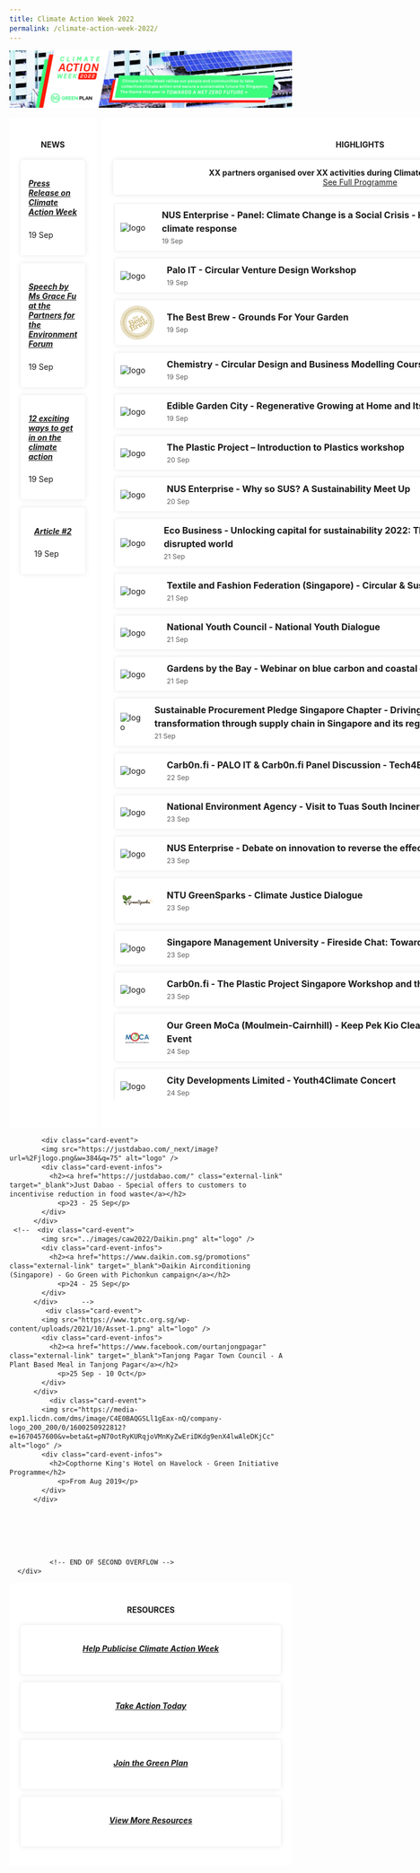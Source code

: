 ```yaml
---
title: Climate Action Week 2022
permalink: /climate-action-week-2022/
---
```


<style>

/* Red #EF3F22, Teal #02B499, Skydark blue #234F71 */

/* Start of offsetting margin to clear space */
.col.is-offset-2, .col.is-offset-2-tablet {
    margin-left: 0;
}

.col.is-8, .col.is-8-tablet {
    flex: 0%;
}
/* End of offsetting margin to clear space */


.grid {
  display: grid;
  gap: 10px;
  grid-template-columns: 2fr 4fr 1fr;
}

.grid h2 {
  /* color: black; */
}
.main {
  background: white;
}

.side {
  background: white;
}

.overflow-container {
  height: 40vh;
  overflow: auto;
  margin-bottom: 2em;
}

.main,
.side {
  padding: 20px;
  border-radius: 5px
  margin: 10px 10px;
}

/* Cards */

.card-news {
  overflow: hidden;
  /* height: 200px; */
  background: white;
  box-shadow: 0 0 10px rgba(0,0,0,0.1);
  display: flex;
  flex-direction: column;
  border-radius: 5px;
  align-items: center;
  padding: 1em;
  max-width: auto;
  margin: 0em 0em 1em 0em;
}

.card-event {
  overflow: hidden;
  height: auto;
  background: white;
  box-shadow: 0 0 10px rgba(0,0,0,0.1);
  display: flex;
  border-radius: 5px;
  align-items: center;
  margin: 0.2em 1em 1em 0.2em;
}

.card-event img {
  height: 100%;
  width: 60px;
  object-fit: cover;
  margin: 10px;
}

.card-event h2 {
  font-size: 16px;
  font-weight: bold;
  margin: 0px 0px 0px 5px;
  line-height: 1.5;
}

.card-event p {
  font-size: 12px;
  line-height: 1.5;
  opacity: .7;
  margin: 2px 0px 0px 5px;
}

.card-event a {
  text-decoration:none;
}

.card-event .card-event-infos {
  padding: 8px;
}


.card-banner {
  background-size: cover;
  background-position: center;
  height: auto;
  margin-left: 1em;
  display: flex;
  flex-flow: column;
  padding: 0em 7em 1em 6em;
  justify-content: center;
  align-items: center;
  color: white;
  font-size: 1.2em;
  /* font-weight: bold; */
  text-shadow: 1px 1px 3px rgba(0,0,0,0.8);
  border-radius: 5px;
  box-shadow: 0 0 5px rgba(0,0,0,0.2);
}

.card-banner > h3 {
  font-size: 2.8em;
  padding: 0.3em;
  justify-content: center;
  align-items: center;
  line-height: 0.8;
  color: white;
  text-shadow: 1px 1px 3px rgba(0,0,0,0.5);
}

/* To hide title breadcrumb banner and right icons */
.bp-section.is-small.bp-section-pagetitle {
  display: none;
}

#main-content > section:nth-child(2) > div > div > div.col.is-1.has-float-btns.is-position-relative.is-hidden-touch {
  display: none;
}


/* Media screening */
@media(max-width: 600px){
  .grid {
    grid-template-columns: 1fr;
  }
  .card-banner {
      padding: 0em 1em 1em 1em;
  }
}

</style>



<!-------------------------------------------- START OF HTML ------------------------------------------->

<a href="/resources/CAW2022.pdf"><img src="../images/caw2022/cawbanner2022-2.jpg" alt="climate action week"></a>

<div class="grid">
<!-- NEWS -->
  <article class="main">
    <h4><strong><center>NEWS</center></strong></h4>
      <div class="card-news">
        <div class="card-event-infos">
          <h5><a href="#" class="external-link">Press Release on Climate Action Week </a></h5>
            <p>19 Sep</p>
        </div>
      </div>
      <div class="card-news">
        <div class="card-event-infos">
          <h5><a href="#" class="external-link">Speech by Ms Grace Fu at the Partners for the Environment Forum </a></h5>
            <p>19 Sep</p>
        </div>
      </div>
      <div class="card-news">
        <div class="card-event-infos">
          <h5><a href="#" class="external-link">12 exciting ways to get in on the climate action</a></h5>
            <p>19 Sep</p>
        </div>
      </div>
       <div class="card-news">
        <div class="card-event-infos">
          <h5><a href="#" class="external-link">Article #2</a></h5>
            <p>19 Sep</p>
        </div>
      </div>   
  </article>

<!-- EVENTS -->

  <section class="side">
    <h4><strong><center>HIGHLIGHTS</center></strong></h4>
        <div class="card-news">
            <div class="card-event-infos" style="display: flex; justify-content:center; flex-direction: column; text-align: center; margin-bottom: 0px;">
                <strong>XX partners organised over XX activities during Climate Action Week this year!</strong>
              <a class="button_caw" href="../resources/CAW_Events_2022.pdf" target="_blank">See Full Programme</a>
            </div>
        </div>
      <div class="overflow-container">  
        <div class="card-event">
          <img src="https://enterprise.nus.edu.sg/wp-content/uploads/2021/07/2021-NUS-Enterprise-logo.png" alt="logo" />
          <div class="card-event-infos">
            <h2><a href="https://nus-etp.my.canva.site/nus-isi-caw-2022" class="external-link" target="_blank">NUS Enterprise - Panel: Climate Change is a Social Crisis - How social entrepreneurs can shape the climate response</a></h2>
              <p>19 Sep</p>
          </div>
        </div>                  
        <div class="card-event">
          <img src="https://www.palo-it.com/hubfs/colour_logo.svg" alt="logo" />
          <div class="card-event-infos">
            <h2><a href="#" class="external-link" target="_blank">Palo IT - Circular Venture Design Workshop</a></h2>
              <p>19 Sep</p>
          </div>
        </div>
        <div class="card-event">
          <img src="../images/caw2022/TheBestBrew.png" alt="logo" />
          <div class="card-event-infos">
              <h2>The Best Brew - Grounds For Your Garden</h2>
              <p>19 Sep</p>
          </div>
        </div>
        <div class="card-event">
          <img src="https://uploads-ssl.webflow.com/60db2b47881c375877630581/60dbd88f5e81e34de90c5609_logo.png" alt="logo" />
          <div class="card-event-infos">
            <h2><a href="https://forms.gle/z8i9BRS6HaCdvg2R8" class="external-link" target="_blank">Chemistry - Circular Design and Business Modelling Course Preview</a></h2>
              <p>19 Sep</p>
          </div>
        </div>
  <div class="card-event">
          <img src="https://cdn-images.kontinentalist.com/kontinentalist-story-asset-1603358578.png" alt="logo" /> 
          <div class="card-event-infos">
            <h2><a href="https://docs.google.com/forms/d/e/1FAIpQLSfULliF2WJiujqRfQMbKFmkcYcdxpuXKJtFVGd1AKxZo8Npyg/viewform" class="external-link" target="_blank">Edible Garden City - Regenerative Growing at Home and Its Benefits</a></h2>
              <p>19 Sep</p>
          </div>
        </div>
       <div class="card-event">
          <img src="https://static.wixstatic.com/media/7fafc4_8291994d39094a4499f2d812c6ebc44e~mv2.png/v1/crop/x_21,y_42,w_2797,h_2720/fill/w_270,h_262,al_c,q_85,usm_0.66_1.00_0.01,enc_auto/TPP-Crabby-(-NO-BG).png" alt="logo" />
          <div class="card-event-infos">
            <h2><a href="https://www.theplasticproject.sg/program" class="external-link" target="_blank">The Plastic Project – Introduction to Plastics workshop</a></h2>
              <p>20 Sep</p>
          </div>
          </div>
        <div class="card-event">
          <img src="https://enterprise.nus.edu.sg/wp-content/uploads/2021/07/2021-NUS-Enterprise-logo.png" alt="logo" />
          <div class="card-event-infos">
            <h2><a href="https://nus-etp.my.canva.site/nus-isi-caw-2022" class="external-link" target="_blank">NUS Enterprise - Why so SUS? A Sustainability Meet Up</a></h2>
              <p>20 Sep</p>
          </div>
        </div>                    
        <div class="card-event">
          <img src="https://global-uploads.webflow.com/5cb6a396e13945f2ca46a56f/5d1c2b355ed8a978c6ca57b6_EB%20Logo-trans-p-500.png" alt="logo" />
          <div class="card-event-infos">
            <h2><a href="https://events.eco-business.com/flagship-events/unlocking-capital-for-sustainability-2022#about" class="external-link" target="_blank">Eco Business - Unlocking capital for sustainability 2022: The role of sustainable finance in a disrupted world</a></h2>
              <p>21 Sep</p>
          </div>
        </div>
        <div class="card-event">
          <img src="https://bethechange.fashion/wp-content/uploads/2022/06/taff-logo-@2x.png" alt="logo" />
          <div class="card-event-infos">
            <h2><a href="https://bethechange.fashion/" class="external-link" target="_blank">Textile and Fashion Federation (Singapore) - Circular & Sustainable Fashion Virtual Seminar</a></h2>
              <p>21 Sep</p>
          </div>
        </div>
        <div class="card-event">
          <img src="https://www.nyc.gov.sg/-/media/mccy/projects/nyc/images/logos/nyc_logo.png" alt="logo"/>
          <div class="card-event-infos">
            <h2><a href="https://www.nyc.gov.sg/en/initiatives/programmes/national-youth-dialogues" class="external-link" target="_blank">National Youth Council - National Youth Dialogue</a></h2>
              <p>21 Sep</p>
          </div>
        </div>
        <div class="card-event">
          <img src="https://cdn.shopify.com/s/files/1/0263/9711/4425/files/GBTB_grey_landscape_logo_360x.png?v=1635390381" alt="logo" />
          <div class="card-event-infos">
            <h2><a href="https://www.gardensbythebay.com.sg/en/things-to-do/calendar-of-events/wonderful-wetlands.html" class="external-link" target="_blank">Gardens by the Bay - Webinar on blue carbon and coastal ecosystems</a></h2>
              <p>21 Sep</p>
          </div>
        </div>
        <div class="card-event">
          <img src="https://img.evbuc.com/https%3A%2F%2Fcdn.evbuc.com%2Fimages%2F345282539%2F477804790849%2F1%2Foriginal.20220831-071855?w=800&auto=format%2Ccompress&q=75&sharp=10&rect=290%2C0%2C878%2C439&s=4b51476c5830d35b8ef36e66c1bfd2c1" alt="logo" />
          <div class="card-event-infos">
            <h2><a href="https://www.eventbrite.sg/e/driving-carbon-reduction-sustainable-transformation-through-supply-chain-tickets-411075657357" class="external-link" target="_blank">Sustainable Procurement Pledge Singapore Chapter - Driving carbon reduction and sustainable transformation through supply chain in Singapore and its region</a></h2>
              <p>21 Sep</p>
          </div>
        </div>
        <div class="card-event">
          <img src="https://carb0nfi.notion.site/image/https%3A%2F%2Fs3-us-west-2.amazonaws.com%2Fsecure.notion-static.com%2F7ed21bec-4283-4b29-ac56-b057ddb28edd%2FHorizontal_Logo_Carb0n.fi.jpg?table=block&id=f5c20ce3-81c8-4a48-b240-e72952a190ed&spaceId=2f3da455-5cf6-4124-be31-6d0ba08b3d36&width=1340&userId=&cache=v2" alt="logo" />
          <div class="card-event-infos">
            <h2><a href="https://docs.google.com/forms/d/16NHfPrb6tmVO0xd4EN8aO88AhGMBzovkGxzNo3b03kU/edit" class="external-link" target="_blank">Carb0n.fi - PALO IT & Carb0n.fi Panel Discussion - Tech4Earth: Friend or Foe?</a></h2>
              <p>22 Sep</p>
          </div>
        </div>
        <div class="card-event">
          <img src="https://www.nea.gov.sg/images/default-source/about-us/nea-logo.png" alt="logo" />
          <div class="card-event-infos">
            <h2><a href="http://go.gov.sg/caw2022tour" class="external-link" target="_blank">National Environment Agency - Visit to Tuas South Incineration Plant</a></h2>
              <p>23 Sep</p>
          </div>
        </div>           
        <div class="card-event">
          <img src="https://enterprise.nus.edu.sg/wp-content/uploads/2021/07/2021-NUS-Enterprise-logo.png" alt="logo" />
          <div class="card-event-infos">
            <h2><a href="https://nus-etp.my.canva.site/nus-isi-caw-2022" class="external-link" target="_blank">NUS Enterprise - Debate on innovation to reverse the effects of climate change</a></h2>
              <p>23 Sep</p>
          </div>
        </div>              
        <div class="card-event">
          <img src="../images/caw2022/ntu-green-sparks.png" alt="logo" />
          <div class="card-event-infos">
            <h2><a href="https://docs.google.com/forms/d/e/1FAIpQLSd_08MGKOHLZBQwPnl2wMg6y5ExYKwILgFBR5gJIzcu9fpjFQ/viewform?usp=pp_url" class="external-link" target="_blank">NTU GreenSparks - Climate Justice Dialogue</a></h2>
              <p>23 Sep</p>
          </div>
        </div>
        <div class="card-event">
          <img src="https://www.smu.edu.sg/themes/smubase_4g/svg/logo-d-smu.svg" alt="logo" />
          <div class="card-event-infos">
            <h2><a href="https://www.smusa.sg/sustainability" class="external-link" target="_blank">Singapore Management University - Fireside Chat: Towards Net Zero</a></h2>
              <p>23 Sep</p>
          </div>
        </div>                
        <div class="card-event">
          <img src="https://carb0nfi.notion.site/image/https%3A%2F%2Fs3-us-west-2.amazonaws.com%2Fsecure.notion-static.com%2F7ed21bec-4283-4b29-ac56-b057ddb28edd%2FHorizontal_Logo_Carb0n.fi.jpg?table=block&id=f5c20ce3-81c8-4a48-b240-e72952a190ed&spaceId=2f3da455-5cf6-4124-be31-6d0ba08b3d36&width=1340&userId=&cache=v2" alt="logo" />
          <div class="card-event-infos">
            <h2><a href="https://docs.google.com/forms/d/16NHfPrb6tmVO0xd4EN8aO88AhGMBzovkGxzNo3b03kU" class="external-link" target="_blank">Carb0n.fi - The Plastic Project Singapore Workshop and the InOut Atelier Terrarium Workshop</a></h2>
              <p>23 Sep</p>
          </div>
        </div>
        <div class="card-event">
          <img src="../images/caw2022/OurGreenMOCA.png" alt="logo" />
          <div class="card-event-infos">
            <h2><a href="https://bit.ly/cleancairnhill" class="external-link" target="_blank">Our Green MoCa (Moulmein-Cairnhill) - Keep Pek Kio Clean Exhibition and Keep Cairnhill Clean Event</a></h2>
              <p>24 Sep</p>
          </div>
        </div>
        <div class="card-event">
          <img src="https://upload.wikimedia.org/wikipedia/en/thumb/a/a9/City_Developments_Limited_logo_-_text_bottom.svg/1200px-City_Developments_Limited_logo_-_text_bottom.svg.png" alt="logo" />
          <div class="card-event-infos">
            <h2><a href="http://cdlsustainability.com/flagship-3p-initiatives/youth4climate-festival/" class="external-link" target="_blank">City Developments Limited - Youth4Climate Concert</a></h2>
              <p>24 Sep</p>
          </div>
        </div>
          <div class="card-event">
          <img src="https://www.palo-it.com/hubfs/colour_logo.svg" />
          <div class="card-event-infos">
            <h2><a href="https://www.eventbrite.sg/e/climate-fresk-palo-it-climate-action-week-tickets-403330050037" class="external-link" target="_blank">Palo-IT Singapore - Climate Fresk Workshop (for adults & kids)</a></h2>
              <p>24 Sep</p>
          </div>
        </div>

         <div class="card-event">
          <img src="https://www.palo-it.com/hubfs/colour_logo.svg"  alt="logo" />
          <div class="card-event-infos">
            <h2><a href="https://www.eventbrite.sg/e/digital-collage-palo-it-climate-action-week-tickets-401549925637" class="external-link" target="_blank">Palo-IT Singapore - Digital Collage Workshop</a></h2>
              <p>24 Sep</p>
          </div>
        </div>
        <div class="card-event">
          <img src="https://groundupinitiative.org/wp-content/uploads/2020/12/GUIlogo_med-257x300.png" alt="logo" />
          <div class="card-event-infos">
            <h2><a href="https://docs.google.com/forms/d/e/1FAIpQLSe_rRD9fqjhec93YgaQH49Z1Qlh47Gf71SasdzCQH0og3jQZA/viewform" class="external-link" target="_blank">Ground-Up Initiative - Balik Kampung @ Ground-Up Initiative - Farming activities</a></h2>
              <p>24 Sep</p>
          </div>
        </div>
        <div class="card-event">
          <img src="https://bethechange.fashion/wp-content/uploads/2022/06/taff-logo-@2x.png" alt="logo" />
          <div class="card-event-infos">
            <h2><a href="https://bethechange.fashion/" class="external-link" target="_blank">Textile and Fashion Federation (Singapore) - Upcycling Workshop</a></h2>
              <p>24 Sep</p>
          </div>
        </div>
          <div class="card-event">
          <img src="https://cdn.shopify.com/s/files/1/0263/9711/4425/files/GBTB_grey_landscape_logo_360x.png?v=1635390381" alt="logo" />
          <div class="card-event-infos">
            <h2><a href="https://www.gardensbythebay.com.sg/en/things-to-do/calendar-of-events/wonderful-wetlands.html" class="external-link" target="_blank">Gardens by the Bay - Mangrove monitoring</a></h2>
              <p>24 Sep</p>
          </div>
        </div>          

         <div class="card-event">
          <img src="https://www.sportsingapore.gov.sg/assets/ssccorporate/img/site-logo.jpg"  alt="logo" />
          <div class="card-event-infos">
            <h2>Sport Singapore - Shoe Recycling Drive at Hougang Sport Centre</h2>
              <p>24 Sep</p>
          </div>
        </div>
        <div class="card-event">
          <img src="../images/caw2022/WestCoastDivision.jpg" alt="logo" />
          <div class="card-event-infos">
            <h2>West Coast Constituency Office - Cash-For-Trash @ West Coast Heights RN</h2>
              <p>24 Sep</p>
          </div>
        </div>
        <div class="card-event">
          <img src="../images/caw2022/WestCoastDivision.jpg" alt="logo" />
          <div class="card-event-infos">
            <h2><a href="https://go.gov.sg/succulent24sep2022" class="external-link" target="_blank">West Coast Constituency Office - Succulent in an Open Terrarium Workshop</a></h2>
              <p>24 Sep</p>
          </div>
        </div>
          <div class="card-event">
          <img src="../images/caw2022/WestCoastDivision.jpg" alt="logo" />
          <div class="card-event-infos">
            <h2><a href="https://go.gov.sg/cw24sep2022" class="external-link" target="_blank">West Coast Constituency Office - Confidence on Wheels Programme</a></h2>
              <p>24 Sep</p>
          </div>
        </div>

         <div class="card-event">
          <img src="../images/caw2022/WestCoastDivision.jpg"  alt="logo" />
          <div class="card-event-infos">
            <h2><a href="https://go.gov.sg/owclstorytelling-westcoastcc" class="external-link" target="_blank">West Coast Constituency Office - Hybrid Storytelling by Our West Coast Library (OWCL) - Little Turtle and the Sea by Becky Davies</a></h2>
              <p>24 Sep</p>
          </div>
        </div> 
                <div class="card-event">
          <img src="../images/caw2022/cloop.png"  alt="logo" />
          <div class="card-event-infos">
            <h2><a href="https://www.instagram.com/cloop.sg/?hl=en" class="external-link" target="_blank">Cloop - Textile Recycling Bins</a></h2>
              <p>25 Sep</p>
          </div>
        </div>    
          
           <!-- FIRST OVERFLOW FOR WEEK-LONG EVENTS -->       
        </div>
      
      
      
        <!-- SECOND OVERFLOW FOR WEEK-LONG EVENTS -->
        <h4><strong><center>WEEK-LONG EVENTS</center></strong></h4>
          <div class="overflow-container">
          <div class="card-event">
            <img src="https://www.tptc.org.sg/wp-content/uploads/2021/10/Asset-1.png" alt="logo" />
            <div class="card-event-infos">
              <h2><a href="https://www.facebook.com/ourtanjongpagar" class="external-link" target="_blank">Tanjong Pagar Town Council - My Climate Action</a></h2>
                <p>22 Aug - 25 Sep</p>
            </div>
          </div>
          <div class="card-event">
            <img src="https://www.nuh.com.sg/PublishingImages/SiteLogo/nuhlogo.jpg" alt="logo" />
            <div class="card-event-infos">
              <h2><a href="https://www.facebook.com/72582572440/posts/pfbid02AMn9r3pgeVnhKeVX36buGX4K8iAtohQenF3YdzgSjFBi7GWSE2HVJZSSoQYMFWEhl/" class="external-link" target="_blank">National University Hospital (Pharmacy section) - Medication Blisters Recycling</a></h2>
                <p>1 Sep - 13 Oct</p>
            </div>
          </div>       
           <div class="card-event">
            <img src="https://summit.unglobalcompact.sg/wp-content/uploads/2022/06/Summit-2022-_-logo_150DPI.png" alt="logo" />
            <div class="card-event-infos">
              <h2><a href="https://summit.unglobalcompact.sg/smeseries/" class="external-link" target="_blank">Global Compact Network Singapore - GCNS Sustainable SME Series 2022</a></h2>
                <p>7 - 21 Sep</p>
            </div>
          </div>   
            <div class="card-event">
            <img src="https://www.tptc.org.sg/wp-content/uploads/2021/10/Asset-1.png" alt="logo" />
            <div class="card-event-infos">
              <h2><a href="https://www.facebook.com/ourtanjongpagar" class="external-link" target="_blank">Tanjong Pagar Town Council - Food donation drive with Food From The Heart</a></h2>
                <p>10 - 25 Sep</p>
            </div>
          </div>               
            <div class="card-event">
            <img src="https://justdabao.com/_next/image?url=%2Fjlogo.png&w=384&q=75" alt="logo" />
            <div class="card-event-infos">
              <h2><a href="https://justdabao.com/" class="external-link" target="_blank">Just Dabao - Promote local food suppliers </a></h2>
                <p>19 - 22 Sep</p>
            </div>
          </div>                   
             <div class="card-event">
            <img src="https://www.mzv.cz/public/9c/9e/49/4358907_2678565_titulek_urad_singa_en.png" alt="logo" />
            <div class="card-event-infos">
              <h2><a href="https://www.mzv.cz/singapore/en/culture_and_education/sustainability_film_festival_sg.html" class="external-link" target="_blank">Embassy of the Czech Republic - Sustainability Film Festival</a></h2>
                <p>19 - 22 Sep</p>
            </div>
          </div>                     
           <div class="card-event">
            <img src="https://scontent.fsin10-1.fna.fbcdn.net/v/t1.6435-9/129250748_2081515081984833_7696712044430333319_n.jpg?_nc_cat=105&ccb=1-7&_nc_sid=09cbfe&_nc_ohc=tMIJ6PgV-iQAX_bAPQp&tn=fqcv9lY5zgDS78e6&_nc_ht=scontent.fsin10-1.fna&oh=00_AT8Bae1kJx8kcY747TnY6GRRLLn7kd6HK_YQCRgMgpFMww&oe=6337222B" alt="logo" />
            <div class="card-event-infos">
              <h2>Parkroyal Collection Marina Bay, Singapore - Sustainable Building Tour</h2>
                <p>19 - 23 Sep</p>
            </div>
          </div>               
             <div class="card-event">
            <img src="https://consumer.huawei.com/etc/designs/huawei-cbg-site/clientlib-campaign-v4/common-v4/images/logo.svg" alt="logo" />
            <div class="card-event-infos">
              <h2><a href="https://www.facebook.com/HuaweiTechSG" class="external-link" target="_blank">Huawei International - Social media campaign</a></h2>
                <p>19 - 23 Sep</p>
            </div>
          </div>               
             <div class="card-event">
            <img src="../images/caw2022/redmart.jpg" alt="logo" />
            <div class="card-event-infos">
              <h2><a href="https://redmart.lazada.sg/#home" class="external-link" target="_blank">Lazada Singapore - RedMart for Climate Action Week Campaign 2022</a></h2>
                <p>19 - 25 Sep</p>
            </div>
          </div>   
               <div class="card-event">
            <img src="../images/caw2022/foodpanda.png" alt="logo" />
            <div class="card-event-infos">
              <h2><a href="https://www.foodpanda.sg/contents/green-label" class="external-link" target="_blank">foodpanda - Deals from Green Label merchants</a></h2>
                <p>19 - 25 Sep</p>
            </div>
          </div>               
         <div class="card-event">
            <img src="https://thegreenscout.com/wp-content/uploads/2021/01/cropped-cropped-cropped-TGS-logo-long-1.png" alt="logo" />
            <div class="card-event-infos">
              <h2><a href="http://www.thegreenscout.com" class="external-link" target="_blank">GreenScout - Special climate action challenges on the GreenScout app</a></h2>
                <p>19 - 25 Sep</p>
            </div>
          </div>                 
           <div class="card-event">
            <img src="https://www.susgain.com/wp-content/uploads/2021/05/susGain-Logo_200x200.png" alt="logo" />
            <div class="card-event-infos">
              <h2><a href="http://www.susGain.com/trees" class="external-link" target="_blank">susGain - 'Take Climate Action' App Challenge</a></h2>
                <p>19 - 25 Sep</p>
            </div>
          </div>                
            <div class="card-event">
            <img src="https://justdabao.com/_next/image?url=%2Fjlogo.png&w=384&q=75" alt="logo" />
            <div class="card-event-infos">
              <h2><a href="https://justdabao.com/" class="external-link" target="_blank">Just Dabao - Sustainable habits for community to practise</a></h2>
                <p>19 - 25 Sep</p>
            </div>
          </div>   
            <div class="card-event">
            <img src="https://www.unabiz.com/wp-content/uploads/2019/11/UnaBiz_Black-retina-opt.png" alt="logo" />
            <div class="card-event-infos">
              <h2><a href="http://www.unabiz.com" class="external-link" target="_blank">UnaBiz - Special discounts for selected Indoor Air Quality sensors</a></h2>
                <p>19 - 25 Sep</p>
            </div>
          </div>              
             <div class="card-event">
            <img src="https://www.edb.gov.sg/content/dam/edb-cc/company-detail-pages/ey-singapore/EY_logo-300x300.jpg" alt="logo" />
            <div class="card-event-infos">
              <h2>EY - Thought leadership on sustainability</h2>
                <p>19 - 25 Sep</p>
            </div>
          </div>               
              <div class="card-event">
            <img src="http://languageofaroma.com/wp-content/uploads/2019/04/regentlogo.jpg" alt="logo" />
            <div class="card-event-infos">
              <h2>Regent Singapore - Championing green initiatives at Dolcetto @ Regent Singapore</h2>
                <p>19 - 25 Sep</p>
            </div>
          </div>                 
              <!--  <div class="card-event">
            <img src="../images/caw2022/Daikin.png" alt="logo" />
            <div class="card-event-infos">
              <h2><a href="https://www.daikin.com.sg/promotions" class="external-link" target="_blank">Daikin Airconditioning (Singapore) - Social media campaign on energy saving tips</a></h2>
                <p>19 - 25 Sep</p>
            </div>
          </div> -->                
          <div class="card-event">
            <img src="https://www.science.edu.sg/images/default-source/default-album/scs-logo.png?sfvrsn=320be90_0" alt="logo" />
            <div class="card-event-infos">
              <h2><a href="https://www.science.edu.sg/whats-on/exhibitions/energy" class="external-link" target="_blank">Science Centre Board - The Energy Story Exhibition</a></h2>
                <p>19 - 25 Sep</p>
            </div>
          </div>                 
          <div class="card-event">
            <img src="https://www.cgs.gov.sg/images/default-source/default-library/sec-logo.png?sfvrsn=163fd3eb_2" alt="logo" />
            <div class="card-event-infos">
              <h2><a href="https://sec.org.sg/" class="external-link" target="_blank">Singapore Environment Council - Recycling Right</a></h2>
                <p>19 - 25 Sep</p>
            </div>
          </div>                   
           <div class="card-event">
            <img src="https://gt-media-assets.s3.ap-southeast-1.amazonaws.com/images/gt-forge/the-untamed-paths/the_untamed_path_logo.png" alt="logo" />
            <div class="card-event-infos">
              <h2><a href="https://untamed-online.globaltix.com/attraction/naturalist-night-adventure-mangroves-34543" class="external-link" target="_blank">The Untamed Paths - Mangrove Night Walk with Naturalist Guide</a></h2>
                <p>19 - 25 Sep</p>
            </div>
          </div>    
           <div class="card-event">
            <img src="https://gt-media-assets.s3.ap-southeast-1.amazonaws.com/images/gt-forge/the-untamed-paths/the_untamed_path_logo.png" alt="logo" />
            <div class="card-event-infos">
              <h2><a href="https://docs.google.com/forms/d/e/1FAIpQLSfxmh-oQuu6S7HoeOu4CKU9dRsW7giiEzvclLH1kq7W9S-9Ow/viewform" class="external-link" target="_blank">The Untamed Paths - Forest Stream Exploration</a></h2>
                <p>19 - 25 Sep</p>
            </div>
          </div>   
              
        <div class="card-event">
            <img src="https://www.frasersproperty.com/content/dam/frasersproperty/feature/project/frasers_logos/frasers-logo.png" alt="logo" />
            <div class="card-event-infos">
              <h2>Frasers Property - Sustainability corner at NorthPoint City</h2>
                <p>19 - 25 Sep</p>
            </div>
          </div>                
           <div class="card-event">
            <img src="https://www.frasersproperty.com/content/dam/frasersproperty/feature/project/frasers_logos/frasers-logo.png" alt="logo" />
            <div class="card-event-infos">
              <h2>Frasers Property - Green Façade lighting at NorthPoint City</h2>
                <p>19 - 25 Sep</p>
            </div>
          </div>   
            <div class="card-event">
            <img src="https://www.frasersproperty.com/content/dam/frasersproperty/feature/project/frasers_logos/frasers-logo.png" alt="logo" />
            <div class="card-event-infos">
              <h2><a href="https://www.instagram.com/syclimateaction/" class="external-link" target="_blank">Singapore Youth for Climate Action - Climate Bingo & Climate Joy Trivia</a></h2>
                <p>19 - 25 Sep</p>
            </div>
          </div>                
              
         <div class="card-event">
          <img src="https://www.smu.edu.sg/themes/smubase_4g/svg/logo-d-smu.svg" alt="logo" />
          <div class="card-event-infos">
            <h2><a href="https://www.smusa.sg/sustainability" class="external-link" target="_blank">Singapore Management University - Book Donation Drive — Old Books, New Stories</a></h2>
              <p>21-23 Sep</p>
          </div>
        </div>                 
           <div class="card-event">
          <img src="https://www.smu.edu.sg/themes/smubase_4g/svg/logo-d-smu.svg" alt="logo" />
          <div class="card-event-infos">
            <h2><a href="https://www.smusa.sg/sustainability" class="external-link" target="_blank">Singapore Management University - Pop-up Fashion Waste Recycling Station</a></h2>
              <p>21-23 Sep</p>
          </div>
        </div>              
          <div class="card-event">
          <img src="https://www.smu.edu.sg/themes/smubase_4g/svg/logo-d-smu.svg" alt="logo" />
          <div class="card-event-infos">
            <h2><a href="https://www.smusa.sg/sustainability" class="external-link" target="_blank">Singapore Management University - The Zero Market 
— Booths for Sustainability Products and Activities</a></h2>
              <p>21-23 Sep</p>
          </div>
        </div>                 
              
            <div class="card-event">
            <img src="https://justdabao.com/_next/image?url=%2Fjlogo.png&w=384&q=75" alt="logo" />
            <div class="card-event-infos">
              <h2><a href="https://justdabao.com/" class="external-link" target="_blank">Just Dabao - Special offers to customers to incentivise reduction in food waste</a></h2>
                <p>23 - 25 Sep</p>
            </div>
          </div>                
     <!--  <div class="card-event">
            <img src="../images/caw2022/Daikin.png" alt="logo" />
            <div class="card-event-infos">
              <h2><a href="https://www.daikin.com.sg/promotions" class="external-link" target="_blank">Daikin Airconditioning (Singapore) - Go Green with Pichonkun campaign</a></h2>
                <p>24 - 25 Sep</p>
            </div>
          </div>      -->        
             <div class="card-event">
            <img src="https://www.tptc.org.sg/wp-content/uploads/2021/10/Asset-1.png" alt="logo" />
            <div class="card-event-infos">
              <h2><a href="https://www.facebook.com/ourtanjongpagar" class="external-link" target="_blank">Tanjong Pagar Town Council - A Plant Based Meal in Tanjong Pagar</a></h2>
                <p>25 Sep - 10 Oct</p>
            </div>
          </div>               
              <div class="card-event">
            <img src="https://media-exp1.licdn.com/dms/image/C4E0BAQGSLl1gEax-nQ/company-logo_200_200/0/1600250922812?e=1670457600&v=beta&t=pN70otRyKURqjoVMnKyZwEriDKdg9enX4lwAleDKjCc" alt="logo" />
            <div class="card-event-infos">
              <h2>Copthorne King's Hotel on Havelock - Green Initiative Programme</h2>
                <p>From Aug 2019</p>
            </div>
          </div>                  
              
              
              
              
  
    
              <!-- END OF SECOND OVERFLOW -->
      </div>
  </section>

<!-- RESOURCES -->

   <section class="side">
    <h4><strong><center>RESOURCES</center></strong></h4>
      <div class="card-news">
        <div class="card-event-infos">
          <center><h5><a href="../resources/caw-banners-posters.zip" class="external-link" >Help Publicise Climate Action Week </a></h5></center>
        </div>
      </div>
      <div class="card-news">
        <div class="card-event-infos">
          <center><h5><a href="https://www.mse.gov.sg/take-action/individuals" class="external-link">Take Action Today</a></h5></center>
        </div>
      </div>
      <div class="card-news">
        <div class="card-event-infos">
          <center><h5><a href="http://greenplan.gov.sg/" class="external-link">Join the Green Plan </a></h5></center>
        </div>
      </div>
      <div class="card-news">
        <div class="card-event-infos">
          <center><h5><a href="https://www.mse.gov.sg/resources/" class="external-link">View More Resources </a></h5></center>
        </div>
      </div>
  </section>
</div>

